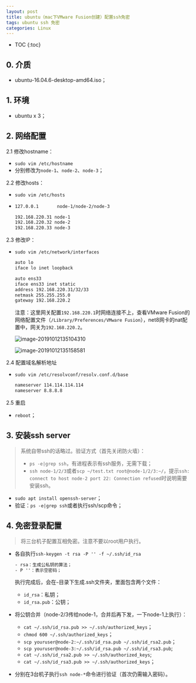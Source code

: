 ```yaml
---
layout: post
title: ubuntu（mac下VMware Fusion创建）配置ssh免密
tags: ubuntu ssh 免密
categories: Linux
---
```


* TOC
{:toc}

## 0. 介质

- ubuntu-16.04.6-desktop-amd64.iso；

## 1. 环境

- ubuntu x 3；

## 2. 网络配置

2.1 修改hostname：

- `sudo vim /etc/hostname`
- 分别修改为`node-1`、`node-2`、`node-3`；

2.2 修改hosts：

- `sudo vim /etc/hosts`

- ```txt
  127.0.0.1       node-1/node-2/node-3
  
  192.168.220.31 node-1
  192.168.220.32 node-2
  192.168.220.33 node-3
  ```

2.3 修改IP：

- `sudo vim /etc/network/interfaces`

  ```txt
  auto lo
  iface lo inet loopback
  
  auto ens33
  iface ens33 inet static
  address 192.168.220.31/32/33
  netmask 255.255.255.0
  gateway 192.168.220.2
  ```

  注意：这里网关配置`192.168.220.1`时网络连接不上，查看VMware Fusion的网络配置文件（`/Library/Preferences/VMware Fusion`），net8网卡的nat配置中，网关为`192.168.220.2`。

  ![image-20191012135104310](https://adoredu.github.io/static/img/ssh/image-20191012135104310.png)

  ![image-20191012135158581](https://adoredu.github.io/static/img/ssh/image-20191012135158581.png)

2.4 配置域名解析地址

- `sudo vim /etc/resolvconf/resolv.conf.d/base `

  ```txt
  nameserver 114.114.114.114
  nameserver 8.8.8.8
  ```

2.5 重启

- `reboot`；

## 3. 安装ssh server

> 系统自带ssh的话略过。验证方式（首先关闭防火墙）：
>
> - `ps -e|grep ssh`，有进程表示有ssh服务，无需下载；
> - `ssh node-1/2/3`或者`scp ~/test.txt root@node-1/2/3:~/`，提示`ssh: connect to host node-2 port 22: Connection refused`时说明需要安装ssh。

- `sudo apt install openssh-server`；
- 验证：`ps -e|grep ssh`或者执行ssh/scp命令；

## 4. 免密登录配置

> 将三台机子配置互相免密。注意不要以root用户执行。

- 各自执行`ssh-keygen -t rsa -P '' -f ~/.ssh/id_rsa`

  ```txt
  - rsa：生成公私钥的算法；
  - P ''：表示空密码；
  ```

  执行完成后，会在`~`目录下生成.ssh文件夹，里面包含两个文件：

  - `id_rsa`：私钥；
  - `id_rsa.pub`：公钥；

- 将公钥合并（node-2/3传给node-1，合并后再下发，一下node-1上执行）：

  - `cat ~/.ssh/id_rsa.pub >> ~/.ssh/authorized_keys`；
  - `chmod 600 ~/.ssh/authorized_keys`；
  - `scp youruser@node-2:~/.ssh/id_rsa.pub ~/.ssh/id_rsa2.pub`；
  - `scp youruser@node-3:~/.ssh/id_rsa.pub ~/.ssh/id_rsa3.pub`;
  - `cat ~/.ssh/id_rsa2.pub >> ~/.ssh/authorized_keys`;
  - `cat ~/.ssh/id_rsa3.pub >> ~/.ssh/authorized_keys`；

- 分别在3台机子执行`ssh node-*`命令进行验证（首次仍需输入密码）。

